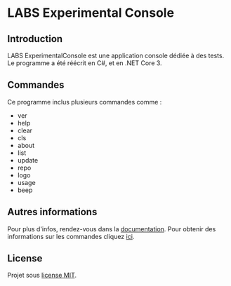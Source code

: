 # LABS Experimental Console
## Introduction
LABS ExperimentalConsole est une application console dédiée à des tests.
Le programme a été réécrit en C#, et en .NET Core 3.
## Commandes
Ce programme inclus plusieurs commandes comme :
* ver
* help
* clear
* cls
* about
* list
* update
* repo
* logo
* usage
* beep

## Autres informations
Pour plus d'infos, rendez-vous dans la [documentation](https://github.com/Leo-Corporation/LABS-ExperimentalConsole/wiki).
Pour obtenir des informations sur les commandes cliquez [ici](https://github.com/Leo-Corporation/LABS-ExperimentalConsole/wiki/Commandes).
## License
Projet sous [license MIT](https://github.com/Leo-Corporation/LABS-ExperimentalConsole/blob/master/LICENSE.md).
